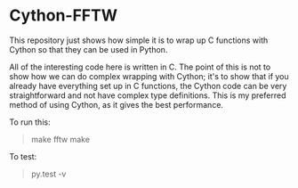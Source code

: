 # Cython-FFTW

This repository just shows how simple it is to wrap up C functions with Cython so that they can be used in Python.

All of the interesting code here is written in C. The point of this is not to show how we can do complex wrapping with
Cython; it's to show that if you already have everything set up in C functions, the Cython code can be very straightforward and not have complex type definitions. This is my preferred method of using Cython, as it gives the best performance.

To run this:

> make fftw
> make

To test:

> py.test -v

